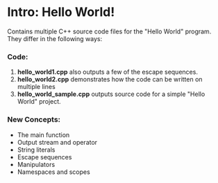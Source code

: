# Intro: Hello World!

Contains multiple C++ source code files for the "Hello World" program. They differ in the following ways:

### Code:
1) **hello_world1.cpp** also outputs a few of the escape sequences. 
2) **hello_world2.cpp** demonstrates how the code can be written on multiple lines
3) **hello_world_sample.cpp** outputs source code for a simple "Hello World" project.

### New Concepts:
* The main function
* Output stream and operator
* String literals
* Escape sequences
* Manipulators
* Namespaces and scopes
